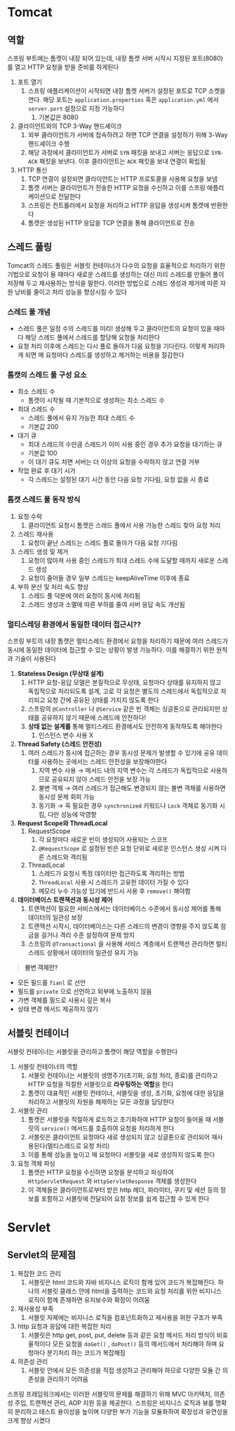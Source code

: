 # Tomcat

## 역할

스프링 부트에는 톰캣이 내장 되어 있는데, 내장 톰캣 서버 시작시 지정된 포트(8080)를 열고 HTTP 요청을 받을 준비를 하게된다

1. 포트 열기
   1. 스프링 애플리케이션이 시작되면 내장 톰켓 서버가 설정된 포트로 TCP 소켓을 연다. 해당 포트는 `application.properties` 혹은 `application.yml` 에서 `server.port` 설정으로 지정 가능하다
      1. 기본값은 8080
2. 클라이언트와의 TCP 3-Way 핸드셰이크
   1. 외부 클라이언트가 서버에 접속하려고 하면 TCP 연결을 설정하기 위해 3-Way 핸드셰이크 수행
   2. 해당 과정에서 클라이언트가 서버로 `SYN` 패킷을 보내고 서버는 응답으로 `SYN-ACK` 패킷을 보낸다. 이후 클라이언트는 `ACK` 패킷을 보내 연결이 확립됨
3. HTTP 통신
   1. TCP 연결이 설정되면 클라이언트는 HTTP 프로토콜을 사용해 요청을 보냄
   2. 톰캣 서버는 클라이언트가 전송한 HTTP 요청을 수신하고 이를 스프링 애플리케이션으로 전달한다
   3. 스프링은 컨트롤러에서 요청을 처리하고 HTTP 응답을 생성시켜 톰캣에 반환한다
   4. 톰캣은 생성된 HTTP 응답을 TCP 연결을 통해 클라이언트로 전송

## 스레드 풀링

Tomcat의 스레드 풀링은 서블릿 컨테이너가 다수의 요청을 효율적으로 처리하기 위한 기법으로 요청이 올 때마다 새로운 스레드를 생성하는 대신 미리 스레드를 만들어 풀이 저장해 두고 재사용하는 방식을 말한다. 이러한 방법으로 스레드 생성과 제거에 따른 자원 낭비를 줄이고 처리 성능을 향상시킬 수 있다

### 스레드 풀 개념

- 스레드 풀은 일정 수의 스레드를 미리! 생성해 두고 클라이언트의 요청이 있을 때마다 해당 스레드 풀에서 스레드를 할당해 요청을 처리한다
- 요청 처리 이후에 스레드는 다시 풀로 돌아가 다음 요청을 기다린다. 이렇게 처리하게 되면 매 요청마다 스레드를 생성하고 제거하는 비용을 절감한다

### 톰캣의 스레드 풀 구성 요소

- 최소 스레드 수
  - 톰캣이 시작될 때 기본적으로 생성하는 최소 스레드 수
- 최대 스레드 수
  - 스레드 풀에서 유지 가능한 최대 스레드 수
  - 기본값 200
- 대기 큐
  - 최대 스레드의 수만큼 스레드가 이미 사용 중인 경우 추가 요청을 대기하는 큐
  - 기본값 100
  - 이 대기 큐도 차면 서버는 더 이상의 요청을 수락하지 않고 연결 거부
- 작업 완료 후 대기 시가
  - 각 스레드는 설정된 대기 시간 동안 다음 요청 기다림, 요청 없을 시 종료

### 톰캣 스레드 풀 동작 방식

1. 요청 수락
   1. 클라이언트 요청시 톰캣은 스레드 풀에서 사용 가능한 스레드 찾아 요청 처리
2. 스레드 재사용
   1. 요청이 끝난 스레드는 스레드 풀로 돌아가 다음 요청 기다림
3. 스레드 생성 및 제거
   1. 요청이 많아져 사용 중인 스레드가 최대 스레드 수에 도달할 때까지 새로운 스레드 생성
   2. 요청이 줄어들 경우 일부 스레드는 keepAliveTime 이후에 종료
4. 부하 분산 및 처리 속도 향상
   1. 스레드 풀 덕분에 여러 요청이 동시에 처리됨
   2. 스레드 생성과 소멸에 따른 부하를 줄여 서버 응답 속도 개선됨

### 멀티스레딩 환경에서 동일한 데이터 접근시??

스프링 부트의 내장 톰캣은 멀티스레드 환경에서 요청을 처리하기 때문에 여러 스레드가 동시에 동일한 데이터에 접근할 수 있는 상황이 발생 가능하다. 이를 해결하기 위한 원칙과 기술이 사용된다

1. **Stateless Design (무상태 설계)**
   1. HTTP 요청-응답 모델은 본질적으로 무상태, 요청마다 상태를 유지하지 않고 독립적으로 처리되도록 설계, 고로 각 요청은 별도의 스레드에서 독립적으로 처리되고 요청 간에 공유된 상태를 가지지 않도록 한다
   2. 스프링의 `@Controller` 나 `@Service` 같은 빈 객체는 싱글톤으로 관리되지만 상태를 공유하지 않기 때문에 스레드에 안전하다!
   3. **상태 없는 설계를** 통해 멀티스레드 환경에서도 안전하게 동작하도록 해야한다
      1. 인스턴스 변수 사용 X
2. **Thread Safety (스레드 안전성)**
   1. 여러 스레드가 동시에 접근하는 경우 동시성 문제가 발생할 수 있기에 공유 데이터를 사용하는 곳에서는 스레드 안전성을 보장해야한다
      1. 지역 변수 사용 → 메서드 내의 지역 변수는 각 스레드가 독립적으로 사용하므로 공유되지 않아 스레드 안전을 보장 가능
      2. 불변 객체 → 여러 스레드가 접근해도 변경되지 않는 불변 객체를 사용하면 동시성 문제 회피 가능
      3. 동기화 → 꼭 필요한 경우 `synchronized` 키워드나 `Lock` 객체로 동기화 시킴, 다만 성능에 악영향
3. **Request Scope와 ThreadLocal**
   1. RequestScope
      1. 각 요청마다 새로운 빈이 생성되어 사용되는 스코프
      2. `@RequestScope` 로 설정된 빈은 요청 단위로 새로운 인스턴스 생성 시켜 다른 스레드와 격리됨
   2. ThreadLocal
      1. 스레드가 요청시 특정 데이터만 접근하도록 격리하는 방법
      2. `ThreadLocal` 사용 시 스레드가 고유한 데이터 가질 수 있다
      3. 메모리 누수 가능성 있기에 반드시 사용 후 `remove()` 해야함
4. **데이터베이스 트랜잭션과 동시성 제어**
   1. 트랜잭션이 필요한 서비스에서는 데이터베이스 수준에서 동시성 제어를 통해 데이터의 일관성 보장
   2. 트랜잭션 시작시, 데이터베이스는 다른 스레드의 변경이 영향을 주지 않도록 잠금을 걸거나 격리 수준 설정하여 문제 방지
   3. 스프링의 `@Transactional` 을 사용해 서비스 계층에서 트랜잭션 관리하면 멀티스레드 상황에서 데이터의 일관성 유지 가능

> **불변 객체란?**

- 모든 필드를 `fianl` 로 선언
- 필드를 `private` 으로 선언하고 외부에 노출하지 않음
- 가변 객체를 필드로 사용시 깊은 복사
- 상태 변경 메서드 제공하지 않기
  >

## 서블릿 컨테이너

서블릿 컨테이너는 서블릿을 관리하고 톰캣이 해당 역할을 수행한다

1. 서블릿 컨테이너의 역할
   1. 서블릿 컨테이너는 서블릿의 생명주기(초기화, 요청 처리, 종료)를 관리하고 HTTP 요청을 적절한 서블릿으로 **라우팅하는 역할**을 한다
   2. 톰캣이 대표적인 서블릿 컨테이너, 서블릿을 생성, 초기화, 요청에 대한 응답을 처리하고 서블릿의 자원을 해제하는 모든 과정을 담당한다
2. 서블릿 관리
   1. 톰캣은 서블릿을 적절하게 로드하고 초기화하여 HTTP 요청이 들어올 때 서블릿의 `service()` 메서드를 호출하여 요청을 처리하게 한다
   2. 서블릿은 클라이언트 요청마다 새로 생성되지 않고 싱글톤으로 관리되어 재사용된다(멀티스레드로 요청 처리)
   3. 이를 통해 성능을 높이고 매 요청마다 서블릿을 새로 생성하지 않도록 한다
3. 요청 객체 파싱
   1. 톰캣은 HTTP 요청을 수신하면 요청을 분석하고 파싱하여 `HttpServletRequest` 와 `HttpServletResponse` 객체를 생성한다
   2. 이 객체들은 클라이언트로부터 받은 http 헤더, 파라미터, 쿠키 및 세션 등의 정보를 포함하고 서블릿에 전달되어 요청 정보를 쉽게 접근할 수 있게 한다

# Servlet

## Servlet의 문제점

1. 복잡한 코드 관리
   1. 서블릿은 html 코드와 자바 비지니스 로직이 함께 있어 코드가 복잡해진다. 하나의 서블릿 클래스 안에 html을 출력하는 코드와 요청 처리를 위한 비지니스 로직이 함께 존재하면 유지보수와 확장이 어려움
2. 재사용성 부족
   1. 서블릿 자체에는 비지니스 로직을 컴포넌트화하고 재사용을 위한 구조가 부족
3. http 요청과 응답에 대한 복잡한 처리
   1. 서블릿은 http get, post, put, delete 등과 같은 요청 메서드 처리 방식이 비효율적이다 모든 요청을 `doGet()` , `doPost()` 등의 메서드에서 처리해야 하며 요청마다 분기처리 하는 코드가 복잡해짐
4. 의존성 관리
   1. 서블릿 안에서 모든 의존성을 직접 생성하고 관리해야 하므로 다양한 모듈 간 의존성을 관리하기 어려움

<aside>

스프링 프레임워크에서는 이러한 서블릿의 문제를 해결하기 위해 MVC 아키텍처, 의존성 주입, 트랜잭션 관리, AOP 지원 등을 제공한다. 스프링은 비지니스 로직과 뷰를 명확히 분리하고 테스트 용이성을 높이며 다양한 부가 기능을 모듈화하여 확장성과 유연성을 크게 향상 시켰다

</aside>
